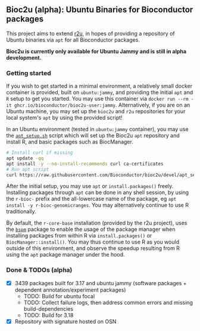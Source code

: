 ## Bioc2u (alpha): Ubuntu Binaries for Bioconductor packages

This project aims to extend [r2u](https://github.com/eddelbuettel/r2u),
in hopes of providing a repository of Ubuntu binaries via `apt` for all Bioconductor packages.

**Bioc2u is currently only available for Ubuntu Jammy and is still in alpha development.**

### Getting started

If you wish to get started in a minimal environment, a relatively small docker container is provided, built on `ubuntu:jammy`, and providing the initial `apt`
and `R` setup to get you started. You may use this container via `docker run --rm -it ghcr.io/bioconductor/bioc2u-user:jammy`. Alternatively, if you are on
an Ubuntu machine, you may set up the `bioc2u` and `r2u` repositories for your local system's `apt` by using the provided script!

In an Ubuntu environment (tested in `ubuntu:jammy` container), you may use the [`apt_setup.sh`](https://github.com/Bioconductor/bioc2u/blob/devel/apt_setup.sh)
script which will set up the Bioc2u `apt` repository and install R, and basic packages such as BiocManager.
```bash
# Install curl if missing
apt update -qq
apt install -y --no-install-recommends curl ca-certificates
# Run apt script
curl https://raw.githubusercontent.com/Bioconductor/bioc2u/devel/apt_setup.sh | sudo bash
```
After the initial setup, you may use `apt` or `install.packages()` freely. Installing packages through `apt` can be done in any shell session, by using the
`r-bioc-` prefix and the all-lowercase name of the package, eg `apt install -y r-bioc-genomicranges`. You may alternatively continue to use R traditionally.

By default, the `r-core-base` installation (provided by the r2u project), uses the [`bspm`](https://cran.r-project.org/web/packages/bspm/index.html) package to enable the usage of the package manager
when installing packages from within R via `install.packages()` or `BiocManager::install()`. You may thus continue to use R as you would outside of this
environment, and observe the speedup resulting from R using the `apt` package manager under the hood.

### Done & TODOs (alpha)
- [x] 3439 packages built for 3.17 and ubuntu jammy (software packages + dependent annotation/experiment packages)
  - TODO: Build for ubuntu focal
  - TODO: Collect failure logs, then address common errors and missing build-dependencies
  - TODO: Build for 3.18
- [x] Repository with signature hosted on OSN
